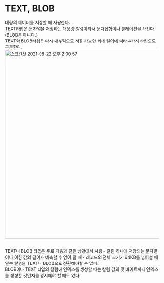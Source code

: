 # TEXT, BLOB
대량의 데이터를 저장할 때 사용한다.<br>
TEXT타입은 문자열을 저장하는 대용량 칼럼이라서 문자집합이나 콜레이션을 가진다. (BLOB은 아니다.)<br>
TEXT와 BLOB타입은 다시 내부적으로 저장 가능한 최대 길이에 따라 4가지 타입으로 구분한다.
<img width="618" alt="스크린샷 2021-08-22 오후 2 00 57" src="https://user-images.githubusercontent.com/41745717/130342977-3ace484c-5a7e-4851-b717-1411519bb3dc.png">


<br>
TEXT나 BLOB 타입은 주로 다음과 같은 상황에서 사용
- 칼럼 하나에 저장되는 문자열이나 이진 값의 길이가 예측할 수 없이 클 때
- 레코드의 전체 크기가 64KB를 넘어설 때 일부 칼럼을 TEXT나 BLOB으로 전환해야할 수 있다.

<br>
BLOB이나 TEXT 타입의 칼럼에 인덱스를 생성할 때는 칼럼 값의 몇 바이트까지 인덱스를 생성할 것인지를 명시애햐 할 때도 있다.
